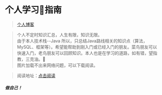 
# 个人学习🌼指南


>[个人博客](http://jyzg.tj.cn/)  

> 个人不定时知识汇总，人生有限，知识无限。  
> 由于本人技术栈--Java 所以，只总结Java路线相关的知识点（算法，MySQL、框架等）。希望能帮助到刚入门或已经入门的朋友。菜鸟朋友可以快速入门，老鸟朋友可以回顾知识。本人也是在学习的道路，如有错，望指教，三克油。🤗  
> 图片加载不出来网络问题，可以下载阅读。

>阅读地址：[点击阅读](https://justbedw.github.io/JustBeMe/.)

#### 															***做自己！***

